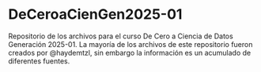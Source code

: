 # DeCeroaCienGen2025-01
Repositorio de los archivos para el curso De Cero a Ciencia de Datos Generación 2025-01. La mayoría de los archivos de este repositorio fueron creados por @haydemtzl, sin embargo la información es un acumulado de diferentes fuentes.

